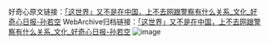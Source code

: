 好奇心原文链接：[「这世界」又不是在中国，上不去网跟警察有什么关系_文化_好奇心日报-孙若空](https://www.qdaily.com/articles/1736.html)
WebArchive归档链接：[「这世界」又不是在中国，上不去网跟警察有什么关系_文化_好奇心日报-孙若空](http://web.archive.org/web/20190623150017/https://www.qdaily.com/articles/1736.html)
![image](http://ww3.sinaimg.cn/large/007d5XDply1g3v4jklhe9j30u02v71kx)